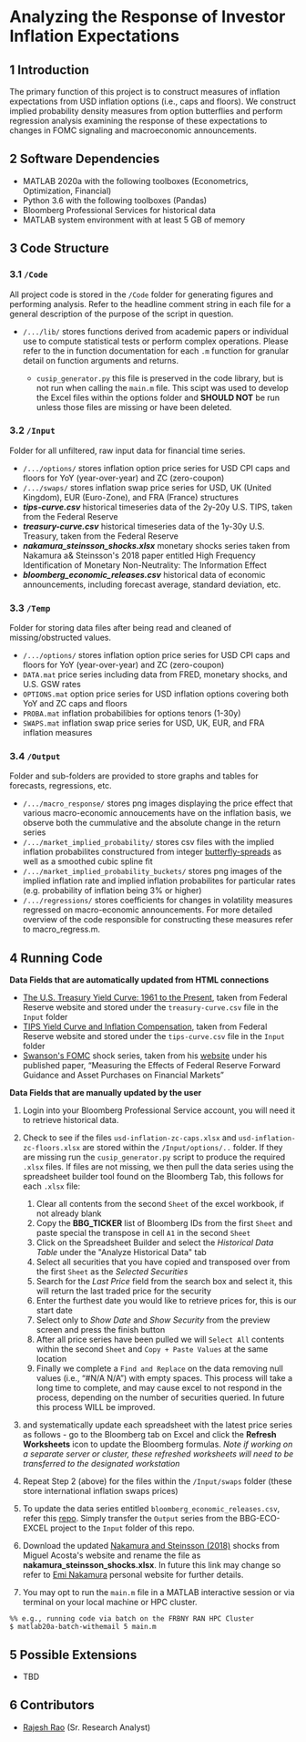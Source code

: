 # Analyzing the Response of Investor Inflation Expectations

## 1	Introduction
The primary function of this project is to construct measures of inflation expectations from USD inflation options (i.e., caps and floors). We construct implied probability density measures from option butterflies and perform regression analysis examining the response of these expectations to changes in FOMC signaling and macroeconomic announcements.

## 2	Software Dependencies
*	MATLAB 2020a with the following toolboxes (Econometrics, Optimization, Financial)
*	Python 3.6 with the following toolboxes (Pandas)
*	Bloomberg Professional Services for historical data
*	MATLAB system environment with at least 5 GB of memory

## 3	Code Structure

### 3.1 	`/Code` 

All project code is stored in the `/Code` folder for generating figures and performing analysis. Refer to the headline comment string in each file for a general description of the purpose of the script in question.

* `/.../lib/` stores functions derived from academic papers or individual use to compute statistical tests or perform complex operations. Please refer to the in function documentation for each `.m` function for granular detail on function arguments and returns. 
  
  * `cusip_generator.py` this file is preserved in the code library, but is not run when calling the `main.m` file. This scipt was used to develop the Excel files within the options folder and **SHOULD NOT** be run unless those files are missing or have been deleted.  

### 3.2 	`/Input`

Folder for all unfiltered, raw input data for financial time series.

* `/.../options/` stores inflation option price series for USD CPI caps and floors for YoY (year-over-year) and ZC (zero-coupon)
* `/.../swaps/`  stores inflation swap price series for USD, UK (United Kingdom), EUR (Euro-Zone), and FRA (France) structures
* ***tips-curve.csv*** historical timeseries data of the 2y-20y U.S. TIPS, taken from the Federal Reserve
* ***treasury-curve.csv*** historical timeseries data of the 1y-30y U.S. Treasury, taken from the Federal Reserve
* ***nakamura_steinsson_shocks.xlsx*** monetary shocks series taken from Nakamura a& Steinsson's 2018 paper entitled High Frequency Identification of Monetary Non-Neutrality: The Information Effect 
* ***bloomberg_economic_releases.csv*** historical data of economic announcements, including forecast average, standard deviation, etc.

### 3.3 	`/Temp`

Folder for storing data files after being read and cleaned of missing/obstructed values.

* `/.../options/` stores inflation option price series for USD CPI caps and floors for YoY (year-over-year) and ZC (zero-coupon)
* `DATA.mat` price series including data from FRED, monetary shocks, and U.S. GSW rates
* `OPTIONS.mat` option price series for USD inflation options covering both YoY and ZC caps and floors  
* `PROBA.mat` inflation probabilibies for options tenors (1-30y)
* `SWAPS.mat` inflation swap price series for USD, UK, EUR, and FRA inflation measures 

### 3.4 	`/Output`

Folder and sub-folders are provided to store graphs and tables for forecasts, regressions, etc.

* `/.../macro_response/` stores png images displaying the price effect that various macro-economic annoucements have on the inflation basis, we observe both the cummulative and the absolute change in the return series  
* `/.../market_implied_probability/` stores csv files with the implied inflation probabilites constructured from integer [butterfly-spreads](https://www.investopedia.com/terms/b/butterflyspread.asp#:~:text=A%20butterfly%20spread%20is%20an,move%20prior%20to%20option%20expiration.) as well as a smoothed cubic spline fit
* `/.../market_implied_probability_buckets/` stores png images of the implied inflation rate and implied inflation probabilites for particular rates (e.g. probability of inflation being 3% or higher)
* `/.../regressions/` stores coefficients for changes in volatility measures regressed on macro-economic announcements. For more detailed overview of the code responsible for constructing these measures refer to macro_regress.m.

## 4	Running Code

**Data Fields that are automatically updated from HTML connections**

* [The U.S. Treasury Yield Curve: 1961 to the Present](https://www.federalreserve.gov/pubs/feds/2006/200628/200628abs.html), taken from Federal Reserve website and stored under the `treasury-curve.csv` file in the `Input` folder
* [TIPS Yield Curve and Inflation Compensation](https://www.federalreserve.gov/data/tips-yield-curve-and-inflation-compensation.htm), taken from Federal Reserve website and stored under the `tips-curve.csv` file in the `Input` folder
* [Swanson's FOMC](http://www.socsci.uci.edu/~swanson2/papers/pre-and-post-ZLB-factors-extended.xlsx) shock series, taken from his [website](http://www.socsci.uci.edu/~swanson2/) under his published paper, “Measuring the Effects of Federal Reserve Forward Guidance and Asset Purchases on Financial Markets”  

**Data Fields that are manually updated by the user**

1. Login into your Bloomberg Professional Service account, you will need it to retrieve historical data. 
2. Check to see if the files `usd-inflation-zc-caps.xlsx` and `usd-inflation-zc-floors.xlsx` are stored within the `/Input/options/..` folder. If they are missing run the `cusip_generator.py` script to produce the required `.xlsx` files. If files are not missing, we then pull the data series using the spreadsheet builder tool found on the Bloomberg Tab, this follows for each `.xlsx` file:

    1. Clear all contents from the second `Sheet` of the excel workbook, if not already blank
    2. Copy the **BBG_TICKER** list of Bloomberg IDs from the first `Sheet` and paste special the transpose in cell `A1` in the second `Sheet`    
    3. Click on the Spreadsheet Builder and select the *Historical Data Table* under the "Analyze Historical Data" tab
    4. Select all securities that you have copied and transposed over from the first `Sheet` as the *Selected Securities*
    5. Search for the *Last Price* field from the search box and select it, this will return the last traded price for the security 
    6. Enter the furthest date you would like to retrieve prices for, this is our start date
    7. Select only to *Show Date* and *Show Security* from the preview screen and press the finish button
    8. After all price series have been pulled we will `Select All` contents within the second `Sheet` and `Copy + Paste Values` at the same location
    9. Finally we complete a `Find and Replace` on the data removing null values (i.e., “#N/A N/A”) with empty spaces. This process will take a long time to complete, and may cause excel to not respond in the process, depending on the number of securities queried. In future this process WILL be improved. 
  
5. and systematically update each spreadsheet with the latest price series as follows - go to the Bloomberg tab on Excel and click the **Refresh Worksheets** icon to update the Bloomberg formulas. *Note if working on a separate server or cluster, these refreshed worksheets will need to be transferred to the designated workstation*
6. Repeat Step 2 (above) for the files within the `/Input/swaps` folder (these store international inflation swaps prices)
7. To update the data series entitled `bloomberg_economic_releases.csv`, refer this [repo](https://github.com/raj-rao-rr/BBG-ECO-EXCEL). Simply transfer the `Output` series from the BBG-ECO-EXCEL project to the `Input` folder of this repo. 
8. Download the updated [Nakamura and Steinsson (2018)](http://www.columbia.edu/~jma2241/replication/NS.xlsx) shocks from Miguel Acosta's website and rename the file as **nakamura_steinsson_shocks.xlsx**. In future this link may change so refer to [Emi Nakamura](https://eml.berkeley.edu/~enakamura/papers.html) personal website for further details. 
9. You may opt to run the `main.m` file in a MATLAB interactive session or via terminal on your local machine or HPC cluster.
```
%% e.g., running code via batch on the FRBNY RAN HPC Cluster
$ matlab20a-batch-withemail 5 main.m 
```

## 5	Possible Extensions

* TBD

## 6	Contributors
* [Rajesh Rao](https://github.com/raj-rao-rr) (Sr. Research Analyst)
